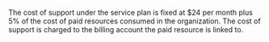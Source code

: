 The cost of support under the service plan is fixed at $24 per month plus 5% of the cost of paid resources consumed in the organization. The cost of support is charged to the billing account the paid resource is linked to.